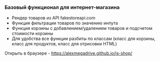 ### Базовый функционал для интернет-магазина

- Рендер товаров из API fakestoreapi.com
- Функция фильтрации товаров по значению инпута
- Функция корзины с добавлением/удалением товаров и подсчетом стоимости корзины
- Для удобства все функции разбиты по классам (класс для корзины, класс для продуктов, класс для отрисовки HTML)


Открыть в браузере - https://alexmegadrive.github.io/js-shop/
